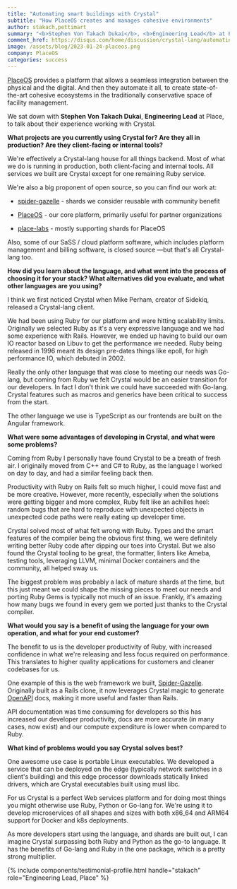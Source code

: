 ```yaml
---
title: "Automating smart buildings with Crystal"
subtitle: "How PlaceOS creates and manages cohesive environments"
author: stakach,pettimart
summary: "<b>Stephen Von Takach Dukai</b>, <b>Engineering Lead</b> at PlaceOS, talks about their experience working with Crystal."
comment_href: https://disqus.com/home/discussion/crystal-lang/automating_smart_buildings_with_crystal_how_placeos_creates_and_manages_cohesive_environments/
image: /assets/blog/2023-01-24-placeos.png
company: PlaceOS
categories: success
---
```

[PlaceOS](https://place.technology/) provides a platform that allows a seamless integration between the physical and the digital. And then they automate it all, to create state-of-the-art cohesive ecosystems in the traditionally conservative space of facility management.

We sat down with **Stephen Von Takach Dukai**, **Engineering Lead** at Place, to talk about their experience working with Crystal.

**What projects are you currently using Crystal for? Are they all in production? Are they client-facing or internal tools?**

We're effectively a Crystal-lang house for all things backend. Most of what we do is running in production, both client-facing and internal tools. All services we built are Crystal except for one remaining Ruby service.

We're also a big proponent of open source, so you can find our work at:

* [spider-gazelle](https://github.com/spider-gazelle) - shards we consider reusable with community benefit

* [PlaceOS](https://github.com/PlaceOS) - our core platform, primarily useful for partner organizations

* [place-labs](https://github.com/place-labs) - mostly supporting shards for PlaceOS

Also, some of our SaSS / cloud platform software, which includes platform management and billing software, is closed source —but that's all Crystal-lang too.

**How did you learn about the language, and what went into the process of choosing it for your stack? What alternatives did you evaluate, and what other languages are you using?**

I think we first noticed Crystal when Mike Perham, creator of Sidekiq, released a Crystal-lang client.

We had been using Ruby for our platform and were hitting scalability limits. Originally we selected Ruby as it's a very expressive language and we had some experience with Rails. However, we ended up having to build our own IO reactor based on Libuv to get the performance we needed.
Ruby being released in 1996 meant its design pre-dates things like epoll, for high performance IO, which debuted in 2002.

Really the only other language that was close to meeting our needs was Go-lang, but coming from Ruby we felt Crystal would be an easier transition for our developers. In fact I don't think we could have succeeded with Go-lang. Crystal features such as macros and generics have been critical to success from the start.

The other language we use is TypeScript as our frontends are built on the Angular framework.

**What were some advantages of developing in Crystal, and what were some problems?**

Coming from Ruby I personally have found Crystal to be a breath of fresh air. I originally moved from C++ and C# to Ruby, as the language I worked on day to day, and had a similar feeling back then.

Productivity with Ruby on Rails felt so much higher, I could move fast and be more creative. However, more recently, especially when the solutions were getting bigger and more complex, Ruby felt like an achilles heel: random bugs that are hard to reproduce with unexpected objects in unexpected code paths were really eating up developer time.

Crystal solved most of what felt wrong with Ruby. Types and  the smart features of the compiler being the obvious first thing, we were definitely writing better Ruby code after dipping our toes into Crystal. But we also found the Crystal tooling to be great, the formatter, linters like Ameba, testing tools, leveraging LLVM, minimal Docker containers and the community, all helped sway us.

The biggest problem was probably a lack of mature shards at the time, but this just meant we could shape the missing pieces to meet our needs and porting Ruby Gems is typically not much of an issue. Frankly, it's amazing how many bugs we found in every gem we ported just thanks to the Crystal compiler.

**What would you say is a benefit of using the language for your own operation, and what for your end customer?**

The benefit to us is the developer productivity of Ruby, with increased confidence in what we're releasing and less focus required on performance. This translates to higher quality applications for customers and cleaner codebases for us.

One example of this is the web framework we built, [Spider-Gazelle](https://spider-gazelle.net/). Originally built as a Rails clone, it now leverages Crystal magic to generate [OpenAPI](https://www.openapis.org/) docs, making it more useful and faster than Rails.

API documentation was time consuming for developers so this has increased our developer productivity, docs are more accurate (in many cases, now exist) and our compute expenditure is lower when compared to Ruby.

**What kind of problems would you say Crystal solves best?**

One awesome use case is portable Linux executables. We developed a service that can be deployed on the edge (typically network switches in a client's building) and this edge processor downloads statically linked drivers, which are Crystal executables built using musl libc.

For us Crystal is a perfect Web services platform and for doing most things you might otherwise use Ruby, Python or Go-lang for. We're using it to develop microservices of all shapes and sizes with both x86_64 and ARM64 support for Docker and k8s deployments.

As more developers start using the language, and shards are built out, I can imagine Crystal surpassing both Ruby and Python as the go-to language. It has the benefits of Go-lang and Ruby in the one package, which is a pretty strong multiplier.

{% include components/testimonial-profile.html handle="stakach" role="Engineering Lead, Place" %}
